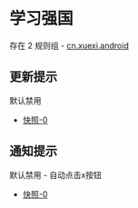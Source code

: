 # 学习强国

存在 2 规则组 - [cn.xuexi.android](/src/apps/cn.xuexi.android.ts)

## 更新提示

默认禁用

- [快照-0](https://i.gkd.li/import/12715139)

## 通知提示

默认禁用 - 自动点击x按钮

- [快照-0](https://i.gkd.li/import/12715160)
